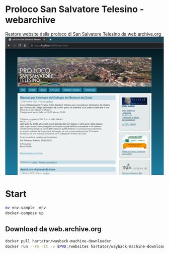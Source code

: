 # Proloco San Salvatore Telesino - webarchive
Restore website della proloco di San Salvatore Telesino da web.archive.org
![websiete](./img/prolocosst.png)

# Start
```bash
mv env.sample .env
docker-compose up
```
## Download da web.archive.org
```bash
docker pull hartator/wayback-machine-downloader
docker run --rm -it -v $PWD:/websites hartator/wayback-machine-downloader http://www.prolocosansalvatoretelesino.it -t 20200224123518
```